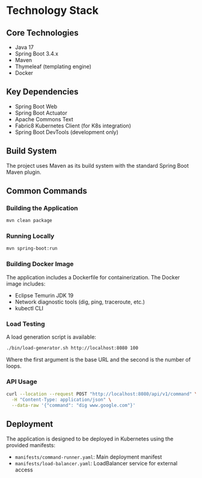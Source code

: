 # Technology Stack

## Core Technologies
- Java 17
- Spring Boot 3.4.x
- Maven
- Thymeleaf (templating engine)
- Docker

## Key Dependencies
- Spring Boot Web
- Spring Boot Actuator
- Apache Commons Text
- Fabric8 Kubernetes Client (for K8s integration)
- Spring Boot DevTools (development only)

## Build System
The project uses Maven as its build system with the standard Spring Boot Maven plugin.

## Common Commands

### Building the Application
```bash
mvn clean package
```

### Running Locally
```bash
mvn spring-boot:run
```

### Building Docker Image
The application includes a Dockerfile for containerization. The Docker image includes:
- Eclipse Temurin JDK 19
- Network diagnostic tools (dig, ping, traceroute, etc.)
- kubectl CLI

### Load Testing
A load generation script is available:
```bash
./bin/load-generator.sh http://localhost:8080 100
```
Where the first argument is the base URL and the second is the number of loops.

### API Usage
```bash
curl --location --request POST "http://localhost:8080/api/v1/command" \
  -H "Content-Type: application/json" \
  --data-raw '{"command": "dig www.google.com"}'
```

## Deployment
The application is designed to be deployed in Kubernetes using the provided manifests:
- `manifests/command-runner.yaml`: Main deployment manifest
- `manifests/load-balancer.yaml`: LoadBalancer service for external access